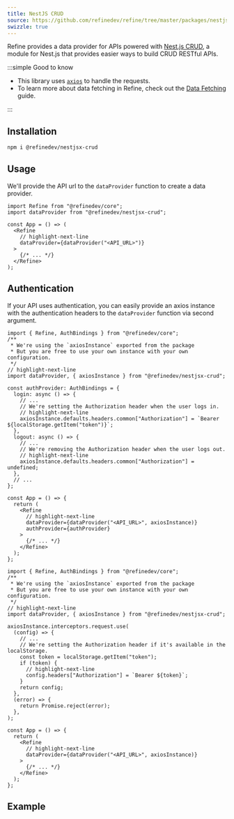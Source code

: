 ```yaml
---
title: NestJS CRUD
source: https://github.com/refinedev/refine/tree/master/packages/nestjsx-crud
swizzle: true
---
```


Refine provides a data provider for APIs powered with [Nest.js CRUD](https://github.com/nestjsx/crud/wiki), a module for Nest.js that provides easier ways to build CRUD RESTful APIs.

:::simple Good to know

- This library uses [`axios`](https://axios-http.com) to handle the requests.
- To learn more about data fetching in Refine, check out the [Data Fetching](/docs/guides-concepts/data-fetching) guide.

:::

## Installation

```bash
npm i @refinedev/nestjsx-crud
```

## Usage

We'll provide the API url to the `dataProvider` function to create a data provider.

```tsx title="app.tsx"
import Refine from "@refinedev/core";
import dataProvider from "@refinedev/nestjsx-crud";

const App = () => (
  <Refine
    // highlight-next-line
    dataProvider={dataProvider("<API_URL>")}
  >
    {/* ... */}
  </Refine>
);
```

## Authentication

If your API uses authentication, you can easily provide an axios instance with the authentication headers to the `dataProvider` function via second argument.

<Tabs>

<TabItem value="headers" label="Using Headers" default>

```tsx title="App.tsx"
import { Refine, AuthBindings } from "@refinedev/core";
/**
 * We're using the `axiosInstance` exported from the package
 * But you are free to use your own instance with your own configuration.
 */
// highlight-next-line
import dataProvider, { axiosInstance } from "@refinedev/nestjsx-crud";

const authProvider: AuthBindings = {
  login: async () => {
    // ...
    // We're setting the Authorization header when the user logs in.
    // highlight-next-line
    axiosInstance.defaults.headers.common["Authorization"] = `Bearer ${localStorage.getItem("token")}`;
  },
  logout: async () => {
    // ...
    // We're removing the Authorization header when the user logs out.
    // highlight-next-line
    axiosInstance.defaults.headers.common["Authorization"] = undefined;
  },
  // ...
};

const App = () => {
  return (
    <Refine
      // highlight-next-line
      dataProvider={dataProvider("<API_URL>", axiosInstance)}
      authProvider={authProvider}
    >
      {/* ... */}
    </Refine>
  );
};
```

</TabItem>

<TabItem value="axios" label="Using Interceptors">

```tsx title="App.tsx"
import { Refine, AuthBindings } from "@refinedev/core";
/**
 * We're using the `axiosInstance` exported from the package
 * But you are free to use your own instance with your own configuration.
 */
// highlight-next-line
import dataProvider, { axiosInstance } from "@refinedev/nestjsx-crud";

axiosInstance.interceptors.request.use(
  (config) => {
    // ...
    // We're setting the Authorization header if it's available in the localStorage.
    const token = localStorage.getItem("token");
    if (token) {
      // highlight-next-line
      config.headers["Authorization"] = `Bearer ${token}`;
    }
    return config;
  },
  (error) => {
    return Promise.reject(error);
  },
);

const App = () => {
  return (
    <Refine
      // highlight-next-line
      dataProvider={dataProvider("<API_URL>", axiosInstance)}
    >
      {/* ... */}
    </Refine>
  );
};
```

</TabItem>

</Tabs>

## Example

<CodeSandboxExample path="data-provider-nestjsx-crud" />
